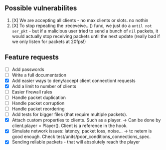 ## Possible vulnerabilites
1. [X] We are accepting all clients - no max clients or slots. no nothin
4. [X] To stop repeating the :receveive...() func, we just do a `until not ser_pkt` - but if a malicious user tried to send a bunch of `nil` packets, it would actually stop receiving packets until the next update (really bad if we only listen for packets at 20fps!)


## Feature requests
- [ ] Add passwords 
- [ ] Write a full documentation
- [X] Add easier ways to deny/accept client connectiont requests
- [X] Add a limit to number of clients
- [ ] Easier firewall rules
- [ ] Handle packet duplication
- [ ] Handle packet corruption
- [ ] Handle packet reordering
- [ ] Add tests for bigger files (that require multiple packets).
- [X] Attach custom properties to clients. Such as a player. -> Can be done by client.player = Player(). Client is a reference in the hook.
- [X] Simulate network issues: latency, packet loss, noise... -> tc netem is good enough. Check test/units/poor_conditions_connections_spec.
- [X] Sending reliable packets - that will absolutely reach the player